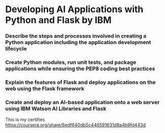 # Developing AI Applications with Python and Flask by IBM

### Describe the steps and processes involved in creating a Python   application including the application development lifecycle 

### Create Python modules, run unit tests, and package applications while ensuring the PEP8 coding best practices

### Explain the features of Flask and deploy applications on the web using the Flask framework

### Create and deploy an AI-based application onto a web server using IBM Watson AI Libraries and Flask

This is my certifies https://coursera.org/share/6edf640db5c446591631d8a4b9fd443d
 